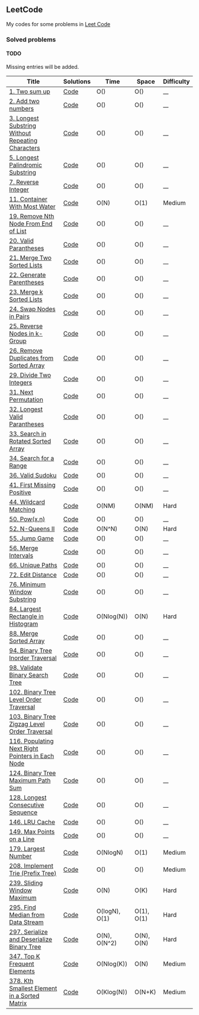 ## LeetCode

My codes for some problems in [Leet Code](http://leetcode.com)

### Solved problems
#### TODO
Missing entries will be added.

|      Title     |   Solutions   | Time          | Space         | Difficulty  
|----------------|---------------|---------------|---------------|-------------
[1. Two sum up](https://leetcode.com/problems/two-sum)|[Code](https://github.com/ozdemir08/LeetCode/blob/master/1.%20Two%20Sum.cpp) | O() | O() | __ 
[2. Add two numbers](https://leetcode.com/problems/add-two-numbers)|[Code](https://github.com/ozdemir08/LeetCode/blob/master/2.%20add%20two%20numbers.cpp) | O() | O() | __ 
[3. Longest Substring Without Repeating Characters](https://leetcode.com/problems/longest-substring-without-repeating-characters)|[Code](https://github.com/ozdemir08/LeetCode/blob/master/3.%20Longest%20Substring%20Without%20Repeating%20Characters%20.cpp) | O() | O() | __ 
[5. Longest Palindromic Substring](https://leetcode.com/problems/longest-palindromic-substring)|[Code](https://github.com/ozdemir08/LeetCode/blob/master/5.%20Longest%20Palindromic%20Substring%20.cpp) | O() | O() | __ 
[7. Reverse Integer](https://leetcode.com/problems/reverse-integer)|[Code](https://github.com/ozdemir08/LeetCode/blob/master/7.%20Reverse%20Integer.cpp) | O() | O() | __ 
[11. Container With Most Water](https://leetcode.com/problems/container-with-most-water/discuss/)|[Code](https://github.com/ozdemir08/LeetCode/blob/master/11.%20Container%20With%20Most%20Water%20.cpp) | O(N) | O(1) | Medium
[19. Remove Nth Node From End of List](https://leetcode.com/problems/remove-nth-node-from-end-of-list)|[Code](https://github.com/ozdemir08/LeetCode/blob/master/19.%20Remove%20Nth%20Node%20From%20End%20of%20List%20.cpp) | O() | O() | __ 
[20. Valid Parantheses](https://leetcode.com/problems/valid-parentheses)|[Code](https://github.com/ozdemir08/LeetCode/blob/master/20.%20Valid%20Parantheses.cpp) | O() | O() | __ 
[21. Merge Two Sorted Lists](https://leetcode.com/problems/merge-two-sorted-lists)|[Code](https://github.com/ozdemir08/LeetCode/blob/master/21.%20Merge%20Two%20Sorted%20Lists.cpp) | O() | O() | __ 
[22. Generate Parentheses](https://leetcode.com/problems/generate-parentheses)|[Code](https://github.com/ozdemir08/LeetCode/blob/master/22.%20Generate%20Parentheses%20.cpp) | O() | O() | __ 
[23. Merge k Sorted Lists](https://leetcode.com/problems/merge-k-sorted-lists)|[Code](https://github.com/ozdemir08/LeetCode/blob/master/23.%20Merge%20k%20Sorted%20Lists.cpp) | O() | O() | __ 
[24. Swap Nodes in Pairs](https://leetcode.com/problems/swap-nodes-in-pairs)|[Code](https://github.com/ozdemir08/LeetCode/blob/master/24.%20Swap%20Nodes%20in%20Pairs.cpp) | O() | O() | __ 
[25. Reverse Nodes in k-Group](https://leetcode.com/problems/reverse-nodes-in-k-group)|[Code](https://github.com/ozdemir08/LeetCode/blob/master/25.%20Reverse%20Nodes%20in%20k-Group.cpp) | O() | O() | __ 
[26. Remove Duplicates from Sorted Array](https://leetcode.com/problems/remove-duplicates-from-sorted-array)|[Code](https://github.com/ozdemir08/LeetCode/blob/master/26.%20Remove%20Duplicates%20from%20Sorted%20Array.cpp) | O() | O() | __ 
[29. Divide Two Integers](https://leetcode.com/problems/divide-two-integers)|[Code](https://github.com/ozdemir08/LeetCode/blob/master/29.%20Divide%20Two%20Integers.cpp) | O() | O() | __ 
[31. Next Permutation](https://leetcode.com/problems/next-permutation)|[Code](https://github.com/ozdemir08/LeetCode/blob/master/31.%20Next%20Permutation.cpp) | O() | O() | __ 
[32. Longest Valid Parantheses]()|[Code](https://github.com/ozdemir08/LeetCode/blob/master/32.%20Longest%20Valid%20Parentheses%20.cpp) | O() | O() | __ 
[33. Search in Rotated Sorted Array](https://leetcode.com/problems/search-in-rotated-sorted-array)|[Code](https://github.com/ozdemir08/LeetCode/blob/master/33.%20Search%20in%20Rotated%20Sorted%20Array%20.cpp) | O() | O() | __ 
[34. Search for a Range](https://leetcode.com/problems/search-for-a-range/)|[Code](https://github.com/ozdemir08/LeetCode/blob/master/34.%20Search%20for%20a%20Range.cpp) | O() | O() | __ 
[36. Valid Sudoku](https://leetcode.com/problems/valid-sudoku/)|[Code](https://github.com/ozdemir08/LeetCode/blob/master/36.%20Valid%20Sudoku%20.cpp) | O() | O() | __ 
[41. First Missing Positive](leetcode.com/problems/first-missing-positive/)|[Code](https://github.com/ozdemir08/LeetCode/blob/master/41.%20First%20Missing%20Positive%20.cpp) | O() | O() | __ 
[44. Wildcard Matching](https://leetcode.com/problems/wildcard-matching/)|[Code](https://github.com/ozdemir08/LeetCode/blob/master/44.%20Wildcard%20Matching%20.cpp) | O(NM) | O(NM) | Hard 
[50. Pow(x,n)](https://leetcode.com/problems/powx-n)|[Code](https://github.com/ozdemir08/LeetCode/blob/master/50.%20Pow(x%2C%20n).cpp) | O() | O() | __ 
[52. N-Queens II](leetcode.com/problems/n-queens-ii/)|[Code](https://github.com/ozdemir08/LeetCode/blob/master/52.%20N-Queens%20II%20.cpp) | O(N^N) | O(N) | Hard 
[55. Jump Game](https://leetcode.com/problems/jump-game)|[Code](https://github.com/ozdemir08/LeetCode/blob/master/55.%20Jump%20Game%20.cpp) | O() | O() | __ 
[56. Merge Intervals](https://leetcode.com/problems/merge-intervals)|[Code](https://github.com/ozdemir08/LeetCode/blob/master/56.%20Merge%20Intervals.cpp) | O() | O() | __ 
[66. Unique Paths](https://leetcode.com/problems/)|[Code](https://github.com/ozdemir08/LeetCode/blob/master/66.%20Unique%20Paths.cpp) | O() | O() | __ 
[72. Edit Distance](https://leetcode.com/problems/edit-distance)|[Code](https://github.com/ozdemir08/LeetCode/blob/master/72.%20Edit%20Distance.cpp) | O() | O() | __ 
[76. Minimum Window Substring](https://leetcode.com/problems/minimum-window-substring)|[Code](https://github.com/ozdemir08/LeetCode/blob/master/76.%20Minimum%20Window%20Substring%20.cpp) | O() | O() | __ 
[84. Largest Rectangle in Histogram](https://leetcode.com/problems/largest-rectangle-in-histogram/)|[Code](https://github.com/ozdemir08/LeetCode/blob/master/84.%20Largest%20Rectangle%20in%20Histogram.cpp) | O(Nlog(N)) | O(N) | Hard 
[88. Merge Sorted Array](https://leetcode.com/problems/merge-sorted-array)|[Code](https://github.com/ozdemir08/LeetCode/blob/master/88.%20Merge%20Sorted%20Array.cpp) | O() | O() | __ 
[94. Binary Tree Inorder Traversal](https://leetcode.com/problems/binary-tree-inorder-traversal)|[Code](https://github.com/ozdemir08/LeetCode/blob/master/94.%20Binary%20Tree%20Inorder%20Traversal%20.cpp) | O() | O() | __ 
[98. Validate Binary Search Tree](leetcode.com/problems/validate-binary-search-tree/)|[Code](https://github.com/ozdemir08/LeetCode/blob/master/98.%20Validate%20Binary%20Search%20Tree%20.cpp) | O() | O() | __ 
[102. Binary Tree Level Order Traversal](https://leetcode.com/problems/binary-tree-level-order-traversal/description/)|[Code](https://github.com/ozdemir08/LeetCode/blob/master/102.%20Binary%20Tree%20Level%20Order%20Traversal%20.cpp) | O() | O() | __ 
[103. Binary Tree Zigzag Level Order Traversal](https://leetcode.com/problems/binary-tree-zigzag-level-order-traversal/)|[Code](https://github.com/ozdemir08/LeetCode/blob/master/103.%20Binary%20Tree%20Zigzag%20Level%20Order%20Traversal%20.cpp) | O() | O() | __ 
[116. Populating Next Right Pointers in Each Node](https://leetcode.com/problems/binary-tree-maximum-path-sum/description/)|[Code](https://github.com/ozdemir08/LeetCode/blob/master/116.%20Populating%20Next%20Right%20Pointers%20in%20Each%20Node%20.cpp) | O() | O() | __ 
[124. Binary Tree Maximum Path Sum](https://leetcode.com/problems/binary-tree-maximum-path-sum/description/)|[Code](https://github.com/ozdemir08/LeetCode/blob/master/124.%20Binary%20Tree%20Maximum%20Path%20Sum%20.cpp) | O() | O() | __ 
[128. Longest Consecutive Sequence](https://leetcode.com/problems/longest-consecutive-sequence/description/)|[Code](https://github.com/ozdemir08/LeetCode/blob/master/128.%20Longest%20Consecutive%20Sequence%20.cpp) | O() | O() | __ 
[146. LRU Cache](https://leetcode.com/problems/lru-cache)|[Code](https://github.com/ozdemir08/LeetCode/blob/master/146.%20LRU%20Cache.cpp) | O() | O() | __ 
[149. Max Points on a Line](https://leetcode.com/problems/max-points-on-a-line)|[Code](https://github.com/ozdemir08/LeetCode/blob/master/149.%20Max%20Points%20on%20a%20Line.cpp) | O() | O() | __ 
[179. Largest Number](https://leetcode.com/problems/largest-number/)|[Code](https://github.com/ozdemir08/LeetCode/blob/master/179.%20Largest%20Number%20.cpp) | O(NlogN) | O(1) | Medium 
[208. Implement Trie (Prefix Tree)](https://leetcode.com/problems/implement-trie-prefix-tree/)|[Code](https://github.com/ozdemir08/LeetCode/blob/master/208.%20Implement%20Trie%20(Prefix%20Tree)%20.cpp) | O() | O() | Medium 
[239. Sliding Window Maximum](https://leetcode.com/problems/sliding-window-maximum/) | [Code](https://github.com/ozdemir08/LeetCode/blob/master/239.%20Sliding%20Window%20Maximum%20.cpp) | O(N) | O(K) | Hard
[295. Find Median from Data Stream](https://leetcode.com/problems/find-median-from-data-stream/) | [Code](https://github.com/ozdemir08/LeetCode/blob/master/295.%20Find%20Median%20from%20Data%20Stream%20%20.cpp) | O(logN), O(1) | O(1), O(1) | Hard
[297. Serialize and Deserialize Binary Tree](leetcode.com/problems/serialize-and-deserialize-binary-tree/) | [Code](https://github.com/ozdemir08/LeetCode/blob/master/297.%20Serialize%20and%20Deserialize%20Binary%20Tree%20.cpp) | O(N), O(N^2) | O(N), O(N) | Hard	
[347. Top K Frequent Elements](https://leetcode.com/problems/top-k-frequent-elements/) | [Code](https://github.com/ozdemir08/LeetCode/blob/master/347.%20Top%20K%20Frequent%20Elements.cpp) | O(Nlog(K))| O(N) | Medium
[378. Kth Smallest Element in a Sorted Matrix](https://leetcode.com/problems/kth-smallest-element-in-a-sorted-matrix/description/) | [Code](https://github.com/ozdemir08/LeetCode/blob/master/378.%20Kth%20Smallest%20Element%20in%20a%20Sorted%20Matrix%20.cpp) | O(Klog(N))| O(N+K) | Medium	
